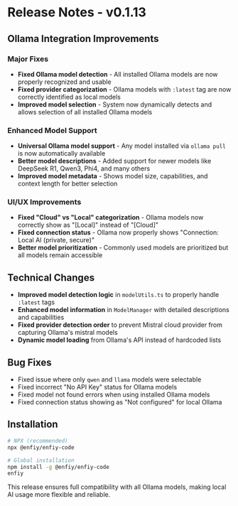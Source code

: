 # Release Notes - v0.1.13

## Ollama Integration Improvements

### Major Fixes

- **Fixed Ollama model detection** - All installed Ollama models are now properly recognized and usable
- **Fixed provider categorization** - Ollama models with `:latest` tag are now correctly identified as local models
- **Improved model selection** - System now dynamically detects and allows selection of all installed Ollama models

### Enhanced Model Support

- **Universal Ollama model support** - Any model installed via `ollama pull` is now automatically available
- **Better model descriptions** - Added support for newer models like DeepSeek R1, Qwen3, Phi4, and many others
- **Improved model metadata** - Shows model size, capabilities, and context length for better selection

### UI/UX Improvements

- **Fixed "Cloud" vs "Local" categorization** - Ollama models now correctly show as "[Local]" instead of "[Cloud]"
- **Fixed connection status** - Ollama now properly shows "Connection: Local AI (private, secure)"
- **Better model prioritization** - Commonly used models are prioritized but all models remain accessible

## Technical Changes

- **Improved model detection logic** in `modelUtils.ts` to properly handle `:latest` tags
- **Enhanced model information** in `ModelManager` with detailed descriptions and capabilities
- **Fixed provider detection order** to prevent Mistral cloud provider from capturing Ollama's mistral models
- **Dynamic model loading** from Ollama's API instead of hardcoded lists

## Bug Fixes

- Fixed issue where only `qwen` and `llama` models were selectable
- Fixed incorrect "No API Key" status for Ollama models
- Fixed model not found errors when using installed Ollama models
- Fixed connection status showing as "Not configured" for local Ollama

## Installation

```bash
# NPX (recommended)
npx @enfiy/enfiy-code

# Global installation
npm install -g @enfiy/enfiy-code
enfiy
```

This release ensures full compatibility with all Ollama models, making local AI usage more flexible and reliable.